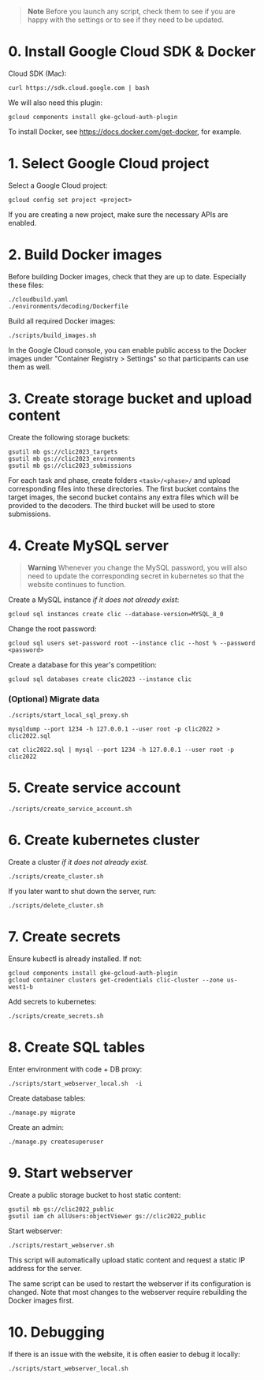 > **Note**
> Before you launch any script, check them to see if you are happy with the
> settings or to see if they need to be updated.

# 0. Install Google Cloud SDK & Docker

Cloud SDK (Mac):

	curl https://sdk.cloud.google.com | bash

We will also need this plugin:

	gcloud components install gke-gcloud-auth-plugin

To install Docker, see https://docs.docker.com/get-docker, for example.

# 1. Select Google Cloud project

Select a Google Cloud project:

	gcloud config set project <project>

If you are creating a new project, make sure the necessary APIs are enabled.

# 2. Build Docker images

Before building Docker images, check that they are up to date. Especially these files:

	./cloudbuild.yaml
	./environments/decoding/Dockerfile

Build all required Docker images:

	./scripts/build_images.sh

In the Google Cloud console, you can enable public access to the Docker images under
"Container Registry > Settings" so that participants can use them as well.

# 3. Create storage bucket and upload content

Create the following storage buckets:

	gsutil mb gs://clic2023_targets
	gsutil mb gs://clic2023_environments
	gsutil mb gs://clic2023_submissions

For each task and phase, create folders `<task>/<phase>/` and upload corresponding files into these
directories. The first bucket contains the target images, the second bucket contains any extra files
which will be provided to the decoders. The third bucket will be used to store submissions.

# 4. Create MySQL server

> **Warning**
> Whenever you change the MySQL password, you will also need to update the corresponding secret
> in kubernetes so that the website continues to function.

Create a MySQL instance _if it does not already exist_:

	gcloud sql instances create clic --database-version=MYSQL_8_0

 Change the root password:

	gcloud sql users set-password root --instance clic --host % --password <password>

Create a database for this year's competition:

	gcloud sql databases create clic2023 --instance clic

### (Optional) Migrate data

	./scripts/start_local_sql_proxy.sh

	mysqldump --port 1234 -h 127.0.0.1 --user root -p clic2022 > clic2022.sql

	cat clic2022.sql | mysql --port 1234 -h 127.0.0.1 --user root -p clic2022


# 5. Create service account

	./scripts/create_service_account.sh


# 6. Create kubernetes cluster

Create a cluster _if it does not already exist_.

	./scripts/create_cluster.sh

If you later want to shut down the server, run:

	./scripts/delete_cluster.sh


# 7. Create secrets

Ensure kubectl is already installed. If not:

 	gcloud components install gke-gcloud-auth-plugin
  	gcloud container clusters get-credentials clic-cluster --zone us-west1-b

Add secrets to kubernetes:

	./scripts/create_secrets.sh


# 8. Create SQL tables

Enter environment with code + DB proxy:

	./scripts/start_webserver_local.sh  -i

Create database tables:

	./manage.py migrate

Create an admin:

	./manage.py createsuperuser


# 9. Start webserver

Create a public storage bucket to host static content:

	gsutil mb gs://clic2022_public
	gsutil iam ch allUsers:objectViewer gs://clic2022_public

Start webserver:

	./scripts/restart_webserver.sh

This script will automatically upload static content and request a static IP address
for the server.

The same script can be used to restart the webserver if its configuration is changed.
Note that most changes to the webserver require rebuilding the Docker images first.

# 10. Debugging

If there is an issue with the website, it is often easier to debug it locally:

	./scripts/start_webserver_local.sh
